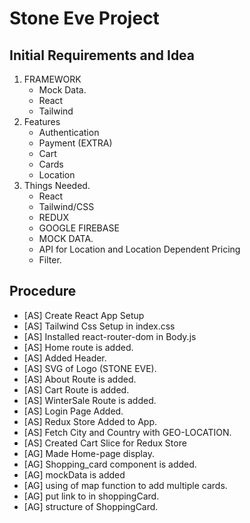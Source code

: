 # Stone Eve Project

## Initial Requirements and Idea

1. FRAMEWORK
    - Mock Data.
    - React
    - Tailwind
2. Features
    - Authentication
    - Payment (EXTRA)
    - Cart
    - Cards
    - Location
3. Things Needed.
    - React
    - Tailwind/CSS
    - REDUX
    - GOOGLE FIREBASE
    - MOCK DATA.
    - API for Location and Location Dependent Pricing
    - Filter.

## Procedure

-   [AS] Create React App Setup
-   [AS] Tailwind Css Setup in index.css
-   [AS] Installed react-router-dom in Body.js
-   [AS] Home route is added.
-   [AS] Added Header.
-   [AS] SVG of Logo (STONE EVE).
-   [AS] About Route is added.
-   [AS] Cart Route is added.
-   [AS] WinterSale Route is added.
-   [AS] Login Page Added.
-   [AS] Redux Store Added to App.
-   [AS] Fetch City and Country with GEO-LOCATION.
-   [AS] Created Cart Slice for Redux Store
-   [AG] Made Home-page display.
-   [AG] Shopping_card component is added.
-   [AG] mockData is added
-   [AG] using of map function to add multiple cards.
-   [AG] put link to in shoppingCard.
-   [AG] structure of ShoppingCard.
